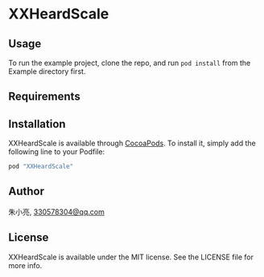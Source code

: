 # XXHeardScale
## Usage

To run the example project, clone the repo, and run `pod install` from the Example directory first. 

## Requirements

## Installation

XXHeardScale is available through [CocoaPods](http://cocoapods.org). To install
it, simply add the following line to your Podfile:

```ruby
pod "XXHeardScale"
```

## Author

朱小亮, 330578304@qq.com

## License

XXHeardScale is available under the MIT license. See the LICENSE file for more info.

